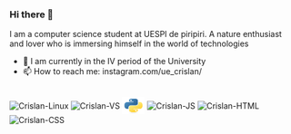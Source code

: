 ### Hi there 👋

I am a computer science student at UESPI de piripiri. A nature enthusiast and lover who is immersing himself in the world of technologies

- 🌱 I am currently in the IV period of the University
- 📫 How to reach me: instagram.com/ue_crislan/


<!-- ![](https://github-readme-stats.vercel.app/api?username=crishard&show_icons=true&count_private=true&theme=dark)


![](https://github-readme-stats.vercel.app/api/top-langs/?username=crishard&layout=compact&count_private=true&theme=dark)

   -->
<div style="display: inline_block"><br>
  <img align="center" alt="Crislan-Linux" height="30" width="40" src="https://cdn.jsdelivr.net/gh/devicons/devicon/icons/ubuntu/ubuntu-plain.svg" />
  <img align="center" alt="Crislan-VS" height="30" width="40" src="https://cdn.jsdelivr.net/gh/devicons/devicon/icons/vscode/vscode-original.svg" />
  <img align="center" alt="Crislan-Python" height="30" width="40" src="https://raw.githubusercontent.com/devicons/devicon/master/icons/python/python-original.svg">
  <img align="center" alt="Crislan-JS" height="30" width="40" src="https://cdn.jsdelivr.net/gh/devicons/devicon/icons/javascript/javascript-original.svg" />
  <img align="center" alt="Crislan-HTML" height="30" width="40" src="https://cdn.jsdelivr.net/gh/devicons/devicon/icons/html5/html5-original.svg" />
  <img align="center" alt="Crislan-CSS" height="30" width="40" src="https://cdn.jsdelivr.net/gh/devicons/devicon/icons/css3/css3-original.svg" />
</div>
